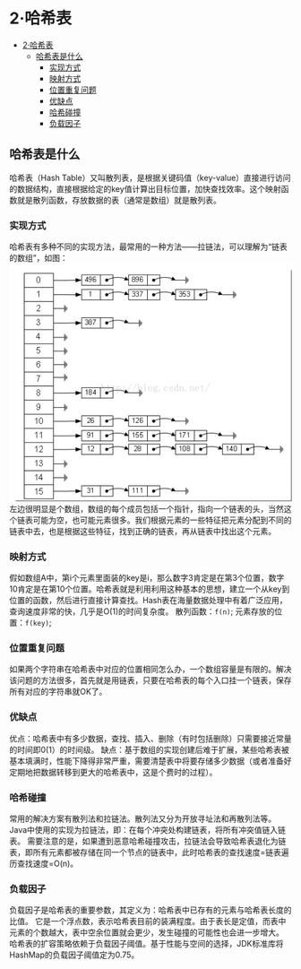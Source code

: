 # 2·哈希表

- [2·哈希表](#2哈希表)
  - [哈希表是什么](#哈希表是什么)
    - [实现方式](#实现方式)
    - [映射方式](#映射方式)
    - [位置重复问题](#位置重复问题)
    - [优缺点](#优缺点)
    - [哈希碰撞](#哈希碰撞)
    - [负载因子](#负载因子)

## 哈希表是什么
哈希表（Hash Table）又叫散列表，是根据关键码值（key-value）直接进行访问的数据结构，直接根据给定的key值计算出目标位置，加快查找效率。这个映射函数就是散列函数，存放数据的表（通常是数组）就是散列表。

### 实现方式
哈希表有多种不同的实现方法，最常用的一种方法——拉链法，可以理解为“链表的数组”，如图：
![图21-哈希表拉链法结构](/docs/images/图21-哈希表拉链法结构.png)
左边很明显是个数组，数组的每个成员包括一个指针，指向一个链表的头，当然这个链表可能为空，也可能元素很多。我们根据元素的一些特征把元素分配到不同的链表中去，也是根据这些特征，找到正确的链表，再从链表中找出这个元素。

### 映射方式
假如数组A中，第i个元素里面装的key是i，那么数字3肯定是在第3个位置，数字10肯定是在第10个位置。哈希表就是利用利用这种基本的思想，建立一个从key到位置的函数，然后进行直接计算查找。Hash表在海量数据处理中有着广泛应用，查询速度非常的快，几乎是O(1)的时间复杂度。
散列函数：`f(n)`;
元素存放的位置：`f(key)`;

### 位置重复问题
如果两个字符串在哈希表中对应的位置相同怎么办，一个数组容量是有限的。解决该问题的方法很多，首先就是用链表，只要在哈希表的每个入口挂一个链表，保存所有对应的字符串就OK了。

### 优缺点
优点：哈希表中有多少数据，查找、插入、删除（有时包括删除）只需要接近常量的时间即0(1）的时间级。
缺点：基于数组的实现创建后难于扩展，某些哈希表被基本填满时，性能下降得非常严重，需要清楚表中将要存储多少数据（或者准备好定期地把数据转移到更大的哈希表中，这是个费时的过程）。

### 哈希碰撞
常用的解决方案有散列法和拉链法。散列法又分为开放寻址法和再散列法等。Java中使用的实现为拉链法，即：在每个冲突处构建链表，将所有冲突值链入链表。
需要注意的是，如果遭到恶意哈希碰撞攻击，拉链法会导致哈希表退化为链表，即所有元素都被存储在同一个节点的链表中，此时哈希表的查找速度=链表遍历查找速度=O(n)。

### 负载因子
负载因子是哈希表的重要参数，其定义为：哈希表中已存有的元素与哈希表长度的比值。
它是一个浮点数，表示哈希表目前的装满程度。由于表长是定值，而表中元素的个数越大，表中空余位置就会更少，发生碰撞的可能性也会进一步增大。
哈希表的扩容策略依赖于负载因子阈值。基于性能与空间的选择，JDK标准库将HashMap的负载因子阈值定为0.75。

